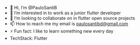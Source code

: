 - 👋 Hi, I’m @PauloSantiB
- 👀 I’m interested in to work as a junior flutter developer
- 💞️ I’m looking to collaborate on in flutter open source projects
- 📫 How to reach me my email is paulosantibd@gmail.com
- ⚡ Fun fact: I like to learn something new every day
- TechStack: Flutter

<!---
PauloSantiB/PauloSantiB is a ✨ special ✨ repository because its `README.md` (this file) appears on your GitHub profile.
You can click the Preview link to take a look at your changes.
--->
